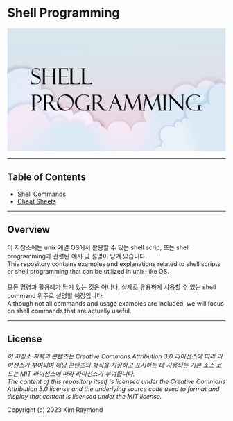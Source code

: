 # Shell Programming

![Shell Programming Logo](Files/Resources/Images/shell-programming-logo.png)

---

## Table of Contents

* [Shell Commands](ShellScripts)
* [Cheat Sheets](Files/Cheatsheets)

---

## Overview
이 저장소에는 unix 계열 OS에서 활용할 수 있는 shell scrip, 또는 shell programming과 관련된 예시 및 설명이 담겨 있습니다.<br>
This repository contains examples and explanations related to shell scripts or shell programming that can be utilized in unix-like OS.<br>
<br>
모든 명령과 활용례가 담겨 있는 것은 아니나, 실제로 유용하게 사용할 수 있는 shell command 위주로 설명할 예정입니다.<br>
Although not all commands and usage examples are included, we will focus on shell commands that are actually useful.<br>

---

## License
*이 저장소 자체의 콘텐츠는 Creative Commons Attribution 3.0 라이선스에 따라 라이선스가 부여되며 해당 콘텐츠의 형식을 지정하고 표시하는 데 사용되는 기본 소스 코드는 MIT 라이선스에 따라 라이선스가 부여됩니다.*<br>
*The content of this repository itself is licensed under the Creative Commons Attribution 3.0 license and the underlying source code used to format and display that content is licensed under the MIT license.*

Copyright (c) 2023 Kim Raymond